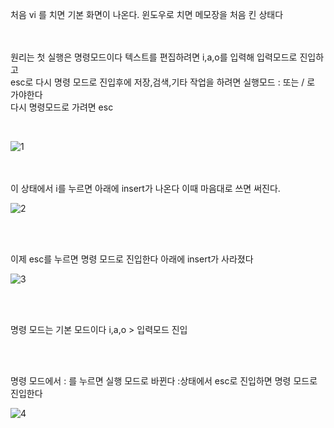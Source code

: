 
처음 vi 를 치면 기본 화면이 나온다. 윈도우로 치면 메모장을 처음 킨 상태다

<br><br>
원리는 첫 실행은 명령모드이다 텍스트를 편집하려면 i,a,o를 입력해 입력모드로 진입하고
<br>
esc로 다시 명령 모드로 진입후에 저장,검색,기타 작업을 하려면 실행모드 : 또는 / 로 가야한다
<br>
다시 명령모드로 가려면 esc

<br>

![1](https://github.com/fxzz/CentOS/assets/3148006/d45f9fe3-fa17-46fa-aa8a-14b8509cf9ff)

<br><br>
이 상태에서 i를 누르면 아래에 insert가 나온다 이때 마음대로 쓰면 써진다.

![2](https://github.com/fxzz/CentOS/assets/3148006/ecb54000-2abf-4a6d-803a-65df982ca77c)

<br><br>

이제 esc를 누르면 명령 모드로 진입한다 아래에 insert가 사라졌다

![3](https://github.com/fxzz/CentOS/assets/3148006/b4277498-07dc-4b6e-a4f6-c8d4d97a5574)

<br><br>

명령 모드는 기본 모드이다 i,a,o > 입력모드 진입

<br><br>

명령 모드에서 : 를 누르면 실행 모드로 바뀐다 :상태에서 esc로 진입하면 명령 모드로 진입한다

![4](https://github.com/fxzz/CentOS/assets/3148006/7b8b30f3-45a0-43c4-b524-1ed03e70d3ec)

<br><br>



